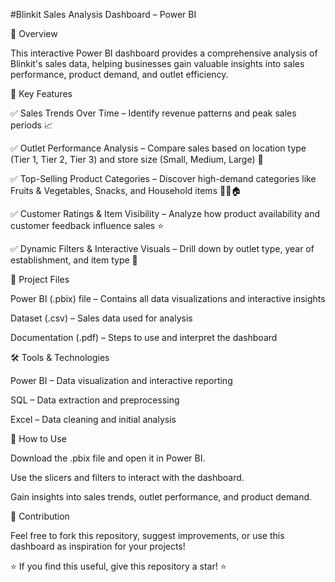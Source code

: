 #Blinkit Sales Analysis Dashboard – Power BI

🚀 Overview

This interactive Power BI dashboard provides a comprehensive analysis of Blinkit's sales data, helping businesses gain valuable insights into sales performance, product demand, and outlet efficiency.

📌 Key Features

✅ Sales Trends Over Time – Identify revenue patterns and peak sales periods 📈

✅ Outlet Performance Analysis – Compare sales based on location type (Tier 1, Tier 2, Tier 3) and store size (Small, Medium, Large) 🏪

✅ Top-Selling Product Categories – Discover high-demand categories like Fruits & Vegetables, Snacks, and Household items 🍎🥤🏠

✅ Customer Ratings & Item Visibility – Analyze how product availability and customer feedback influence sales ⭐

✅ Dynamic Filters & Interactive Visuals – Drill down by outlet type, year of establishment, and item type 🎯

📂 Project Files

Power BI (.pbix) file – Contains all data visualizations and interactive insights

Dataset (.csv) – Sales data used for analysis

Documentation (.pdf) – Steps to use and interpret the dashboard

🛠️ Tools & Technologies

Power BI – Data visualization and interactive reporting

SQL – Data extraction and preprocessing

Excel – Data cleaning and initial analysis

🎯 How to Use

Download the .pbix file and open it in Power BI.

Use the slicers and filters to interact with the dashboard.

Gain insights into sales trends, outlet performance, and product demand.

📢 Contribution

Feel free to fork this repository, suggest improvements, or use this dashboard as inspiration for your projects!

⭐ If you find this useful, give this repository a star! ⭐
